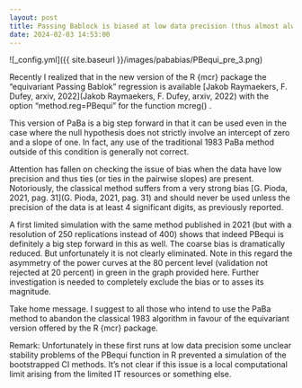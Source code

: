 ```yaml
---
layout: post
title: Passing Bablock is biased at low data precision (thus almost always)
date: 2024-02-03 14:53:00
---
```


![_config.yml]({{ site.baseurl }}/images/pababias/PBequi_pre_3.png)

Recently I realized that in the new version of the R {mcr} package the “equivariant Passing Bablok” regression is available [Jakob Raymaekers, F. Dufey, arxiv, 2022](Jakob Raymaekers, F. Dufey, arxiv, 2022) with the option “method.reg=PBequi” for the function mcreg() .

This version of PaBa is a big step forward in that it can be used even in the case where the null hypothesis does not strictly involve an intercept of zero and a slope of one. In fact, any use of the traditional 1983 PaBa method outside of this condition is generally not correct.

Attention has fallen on checking the issue of bias when the data have low precision and thus ties (or ties in the pairwise slopes) are present. Notoriously, the classical method suffers from a very strong bias [G. Pioda, 2021, pag. 31](G. Pioda, 2021, pag. 31) and should never be used unless the precision of the data is at least 4 significant digits, as previously reported.

A first limited simulation with the same method published in 2021 (but with a resolution of 250 replications instead of 400) shows that indeed PBequi is definitely a big step forward in this as well. The coarse bias is dramatically reduced. But unfortunately it is not clearly eliminated. Note in this regard the asymmetry of the power curves at the 80 percent level (validation not rejected at 20 percent) in green in the graph provided here. Further investigation is needed to completely exclude the bias or to asses its magnitude.

Take home message. I suggest to all those who intend to use the PaBa method to abandon the classical 1983 algorithm in favour of the equivariant version offered by the R {mcr} package.

Remark: Unfortunately in these first runs at low data precision some unclear stability problems of the PBequi function in R prevented a simulation of the bootstrapped CI methods. It’s not clear if this issue is a local computational limit arising from the limited IT resources or something else.